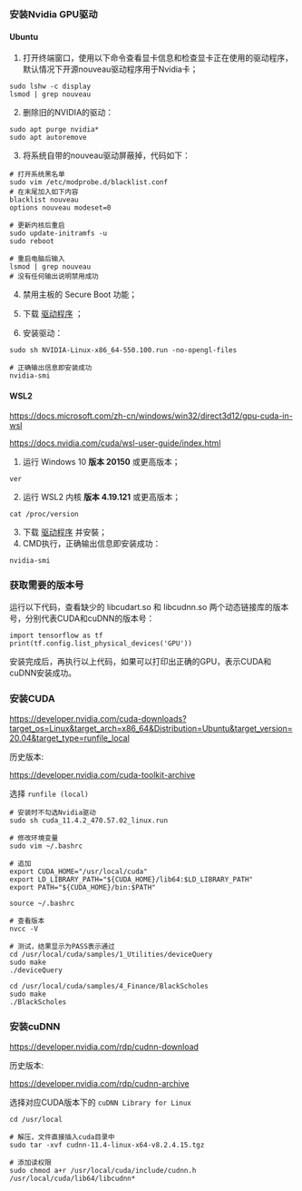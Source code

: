 ### 安装Nvidia GPU驱动

#### Ubuntu

1. 打开终端窗口，使用以下命令查看显卡信息和检查显卡正在使用的驱动程序，默认情况下开源nouveau驱动程序用于Nvidia卡；
```
sudo lshw -c display
lsmod | grep nouveau
```

2. 删除旧的NVIDIA的驱动：
```
sudo apt purge nvidia*
sudo apt autoremove
```

3. 将系统自带的nouveau驱动屏蔽掉，代码如下：
```
# 打开系统黑名单
sudo vim /etc/modprobe.d/blacklist.conf 
# 在末尾加入如下内容
blacklist nouveau
options nouveau modeset=0

# 更新内核后重启
sudo update-initramfs -u
sudo reboot

# 重启电脑后输入
lsmod | grep nouveau
# 没有任何输出说明禁用成功
```

4. 禁用主板的 Secure Boot 功能；

5. 下载 [驱动程序](https://www.nvidia.cn/drivers/) ；

6. 安装驱动：
```
sudo sh NVIDIA-Linux-x86_64-550.100.run -no-opengl-files

# 正确输出信息即安装成功
nvidia-smi
```

#### WSL2

https://docs.microsoft.com/zh-cn/windows/win32/direct3d12/gpu-cuda-in-wsl

https://docs.nvidia.com/cuda/wsl-user-guide/index.html

1. 运行 Windows 10 **版本 20150** 或更高版本；
```
ver
```
2. 运行 WSL2 内核 **版本 4.19.121** 或更高版本；
```
cat /proc/version
```

3. 下载 [驱动程序](https://developer.nvidia.com/cuda/wsl/download) 并安裝；
4. CMD执行，正确输出信息即安装成功：
```
nvidia-smi
```

### 获取需要的版本号

运行以下代码，查看缺少的 libcudart.so 和 libcudnn.so 两个动态链接库的版本号，分别代表CUDA和cuDNN的版本号：

```
import tensorflow as tf
print(tf.config.list_physical_devices('GPU'))
```

安装完成后，再执行以上代码，如果可以打印出正确的GPU，表示CUDA和cuDNN安装成功。

### 安装CUDA

https://developer.nvidia.com/cuda-downloads?target_os=Linux&target_arch=x86_64&Distribution=Ubuntu&target_version=20.04&target_type=runfile_local

历史版本:

https://developer.nvidia.com/cuda-toolkit-archive

选择 `runfile (local)`

```
# 安装时不勾选Nvidia驱动
sudo sh cuda_11.4.2_470.57.02_linux.run

# 修改环境变量
sudo vim ~/.bashrc

# 追加
export CUDA_HOME="/usr/local/cuda"
export LD_LIBRARY_PATH="${CUDA_HOME}/lib64:$LD_LIBRARY_PATH"
export PATH="${CUDA_HOME}/bin:$PATH"

source ~/.bashrc

# 查看版本
nvcc -V

# 测试，结果显示为PASS表示通过
cd /usr/local/cuda/samples/1_Utilities/deviceQuery
sudo make
./deviceQuery

cd /usr/local/cuda/samples/4_Finance/BlackScholes
sudo make
./BlackScholes
```

### 安装cuDNN

https://developer.nvidia.com/rdp/cudnn-download

历史版本:

https://developer.nvidia.com/rdp/cudnn-archive

选择对应CUDA版本下的 `cuDNN Library for Linux`

```
cd /usr/local

# 解压，文件直接插入cuda目录中
sudo tar -xvf cudnn-11.4-linux-x64-v8.2.4.15.tgz

# 添加读权限
sudo chmod a+r /usr/local/cuda/include/cudnn.h /usr/local/cuda/lib64/libcudnn*
```
